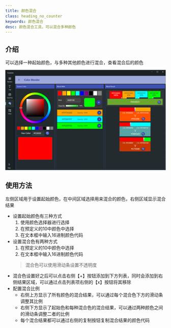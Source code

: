 ```yaml
---
title: 颜色混合
class: heading_no_counter
keywords: 颜色混合
desc: 颜色混合工具，可以混合多种颜色
---
```


## 介绍

可以选择一种起始颜色，与多种其他颜色进行混合，查看混合后的颜色

![](../../assets/images/ToolsSet/TSMColorBlend.png)

## 使用方法

左侧区域用于设置起始颜色，在中间区域选择用来混合的颜色，右侧区域显示混合结果

* 设置起始颜色有三种方式
  1. 使用颜色选择器进行选择
  2. 在预定义的10中颜色中选择
  3. 在文本框中输入16进制颜色代码 
* 设置混合色有两种方式
  1. 在预定义的10中颜色中选择
  2. 在文本框中输入16进制颜色代码
  > 混合色可以使用滑动条设置不透明度
* 混合色设置好之后可以点击右侧【+】按钮添加到下方列表，同时会添加到右侧结果区域，可以通过点击列表项右侧的【x】按钮将其移除
* 配置混合比例
  * 右侧上方显示了所有颜色的混合结果，可以通过每个混合色下方的滑动条调整其比例
  * 右侧下方显示了起始色和每种混合色的混合结果，可以通过两种颜色之间的滑动条调整二者的比例
  * 每个混合结果都可以通过右侧的复制按钮复制混合结果的颜色代码